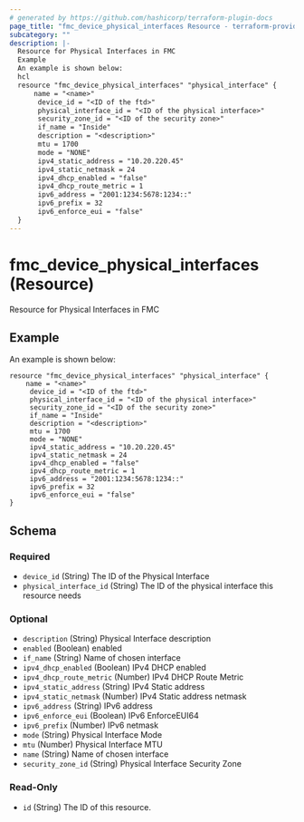 ```yaml
---
# generated by https://github.com/hashicorp/terraform-plugin-docs
page_title: "fmc_device_physical_interfaces Resource - terraform-provider-fmc"
subcategory: ""
description: |-
  Resource for Physical Interfaces in FMC
  Example
  An example is shown below:
  hcl
  resource "fmc_device_physical_interfaces" "physical_interface" {
      name = "<name>"
       device_id = "<ID of the ftd>"
       physical_interface_id = "<ID of the physical interface>"
       security_zone_id = "<ID of the security zone>"
       if_name = "Inside"
       description = "<description>"
       mtu = 1700
       mode = "NONE"
       ipv4_static_address = "10.20.220.45"
       ipv4_static_netmask = 24
       ipv4_dhcp_enabled = "false"
       ipv4_dhcp_route_metric = 1
       ipv6_address = "2001:1234:5678:1234::"
       ipv6_prefix = 32
       ipv6_enforce_eui = "false"
  }
---
```


# fmc_device_physical_interfaces (Resource)

Resource for Physical Interfaces in FMC

## Example
An example is shown below: 
```hcl
resource "fmc_device_physical_interfaces" "physical_interface" {
    name = "<name>"
	 device_id = "<ID of the ftd>"
	 physical_interface_id = "<ID of the physical interface>"
	 security_zone_id = "<ID of the security zone>"
	 if_name = "Inside"
	 description = "<description>"
	 mtu = 1700
	 mode = "NONE"
	 ipv4_static_address = "10.20.220.45"
	 ipv4_static_netmask = 24
	 ipv4_dhcp_enabled = "false"
	 ipv4_dhcp_route_metric = 1
	 ipv6_address = "2001:1234:5678:1234::"
	 ipv6_prefix = 32
	 ipv6_enforce_eui = "false"
}
```



<!-- schema generated by tfplugindocs -->
## Schema

### Required

- `device_id` (String) The ID of the Physical Interface
- `physical_interface_id` (String) The ID of the physical interface this resource needs

### Optional

- `description` (String) Physical Interface description
- `enabled` (Boolean) enabled
- `if_name` (String) Name of chosen interface
- `ipv4_dhcp_enabled` (Boolean) IPv4 DHCP enabled
- `ipv4_dhcp_route_metric` (Number) IPv4 DHCP Route Metric
- `ipv4_static_address` (String) IPv4 Static address
- `ipv4_static_netmask` (Number) IPv4 Static address netmask
- `ipv6_address` (String) IPv6 address
- `ipv6_enforce_eui` (Boolean) IPv6 EnforceEUI64
- `ipv6_prefix` (Number) IPv6 netmask
- `mode` (String) Physical Interface Mode
- `mtu` (Number) Physical Interface MTU
- `name` (String) Name of chosen interface
- `security_zone_id` (String) Physical Interface Security Zone

### Read-Only

- `id` (String) The ID of this resource.


